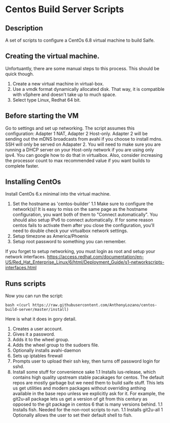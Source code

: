 # Centos Build Server Scripts
## Description
A set of scripts to configure a CentOs 6.8 virtual machine to build Saife.

## Creating the virtual machine.
Unfortuantly, there are some manual steps to this process. This should be quick though.

1. Create a new virtual machine in virtual-box.
1. Use a vmdk format dynamically allocated disk. That way, it is compatible with vSphere and doesn't take up to much space.
1. Select type Linux, Redhat 64 bit.

## Before starting the VM

Go to settings and set up networking. The script assumes this configuration: Adapter 1 NAT, Adapter 2 Host-only. Adapter 2 will be sending out the mDNS broadcasts from avahi if you choose to install mdns. SSH will only be served on Adapater 2. You will need to make sure you are running a DHCP server on your Host-only network if you are using only ipv4. You can google how to do that in virtualbox. Also, consider increasing the processor count to max recommended value if you want builds to complete faster.

## Installing CentOs
Install CentOs 6.x minimal into the virtual machine.

1. Set the hostname as 'centos-builder'
1.1 Make sure to configure the network(s)! It is easy to miss on the same page as the hostname configuration, you want both of them to "Connect automatically". You should also setup IPv6 to connect automatically. If for some reason centos fails to activate them after you close the configuration, you'll need to double check your virtualbox network settings.
1. Setup timezone as America/Phoenix
1. Setup root password to something you can remember.


If you forget to setup networking, you must login as root and setup your network interfaces. https://access.redhat.com/documentation/en-US/Red_Hat_Enterprise_Linux/6/html/Deployment_Guide/s1-networkscripts-interfaces.html

## Runs scripts
Now you can run the script:
```
bash <(curl https://raw.githubusercontent.com/AnthonyLozano/centos-build-server/master/install)
```

Here is what it does in gory detail. 

1. Creates a user account.
1. Gives it a password.
1. Adds it to the wheel group.
1. Adds the wheel group to the sudoers file.
1. Optionally installs avahi-daemon
1. Sets up iptables firewall
1. Prompts user to upload their ssh key, then turns off password login for sshd.
1. Install some stuff for convenience sake
    1.1 Installs ius-release, which contains high quality upstream stable pacakages for centos. The default repos are mostly garbage but we need them to build saife stuff. This lets us get utilities and modern packages without overriding anthing available in the base repo unless we explicitly ask for it. For example, the git2u-all package lets us get a version of git from this century as opposed to the git package in centos 6 that is many versions behind.
    1.1 Installs fish. Needed for the non-root scripts to run.
    1.1 Installs git2u-all
1 Optionally allows the user to set their default shell to fish.
